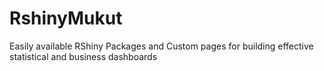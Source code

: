 # RshinyMukut
Easily available RShiny Packages and Custom pages for building effective statistical and business dashboards
